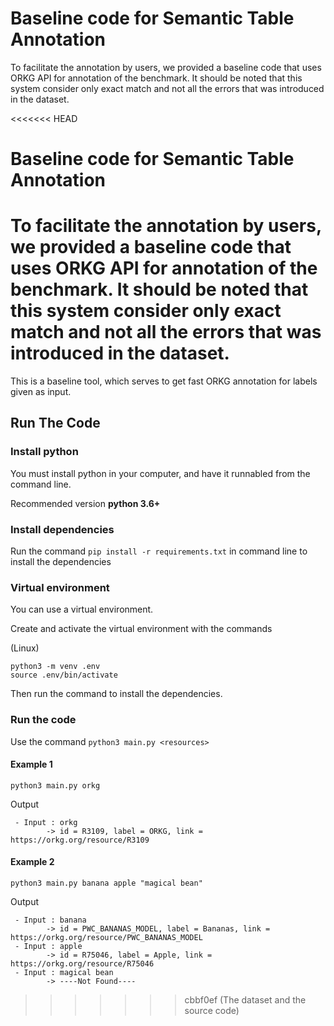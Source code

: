 # Baseline code for Semantic Table Annotation
To facilitate the annotation by users, we provided a baseline code that uses ORKG API for annotation of the benchmark.
It should be noted that this system consider only exact match and not all the errors that was introduced in the dataset.

<<<<<<< HEAD
# Baseline code for Semantic Table Annotation
To facilitate the annotation by users, we provided a baseline code that uses ORKG API for annotation of the benchmark.
It should be noted that this system consider only exact match and not all the errors that was introduced in the dataset.
=======
This is a baseline tool, which serves to get fast ORKG annotation for labels given as input.

## Run The Code

### Install python

You must install python in your computer, and have it runnabled from the command line. 

Recommended version **python 3.6+**

### Install dependencies

Run the command ```pip install -r requirements.txt``` in command line to install the dependencies

### Virtual environment
You can use a virtual environment.

Create and activate the virtual environment with the commands 

(Linux)
```console
python3 -m venv .env
source .env/bin/activate
```

Then run the command to install the dependencies.

### Run the code

Use the command
```python3 main.py <resources>```

#### Example 1
```console
python3 main.py orkg
```
Output
```console
 - Input : orkg 
        -> id = R3109, label = ORKG, link = https://orkg.org/resource/R3109
```
#### Example 2

```console
python3 main.py banana apple "magical bean"
```
Output
```console
 - Input : banana 
        -> id = PWC_BANANAS_MODEL, label = Bananas, link = https://orkg.org/resource/PWC_BANANAS_MODEL
 - Input : apple 
        -> id = R75046, label = Apple, link = https://orkg.org/resource/R75046
 - Input : magical bean 
        -> ----Not Found----
```
>>>>>>> cbbf0ef (The dataset and the source code)
